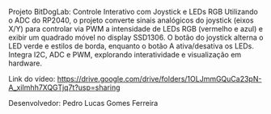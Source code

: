 Projeto BitDogLab: Controle Interativo com Joystick e LEDs RGB
Utilizando o ADC do RP2040, o projeto converte sinais analógicos do joystick (eixos X/Y) para controlar via PWM a intensidade de LEDs RGB (vermelho e azul) e exibir um quadrado móvel no display SSD1306. O botão do joystick alterna o LED verde e estilos de borda, enquanto o botão A ativa/desativa os LEDs. Integra I2C, ADC e PWM, explorando interatividade e visualização em hardware.

Link do vídeo: https://drive.google.com/drive/folders/1OLJmmGQuCa23pN-A_xiImhh7XQGTjq7t?usp=sharing

Desenvolvedor: Pedro Lucas Gomes Ferreira
